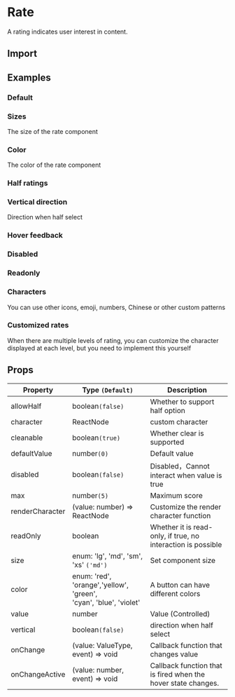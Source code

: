# Rate

A rating indicates user interest in content.

## Import

<!--{include:(components/rate/fragments/import.md)}-->

## Examples

### Default

<!--{include:`basic.md`}}-->

### Sizes

The size of the rate component

<!--{include:`size.md`}}-->

### Color

The color of the rate component

<!--{include:`color.md`}}-->

### Half ratings

<!--{include:`half-select.md`}}-->

### Vertical direction

Direction when half select

<!--{include:`vertical.md`}}-->

### Hover feedback

<!--{include:`hover.md`}}-->

### Disabled

<!--{include:`disabled.md`}}-->

### Readonly

<!--{include:`readonly.md`}}-->

### Characters

You can use other icons, emoji, numbers, Chinese or other custom patterns

<!--{include:`character.md`}}-->

### Customized rates

When there are multiple levels of rating, you can customize the character displayed at each level, but you need to implement this yourself

<!--{include:`custom-character.md`}}-->

## Props

| Property        | Type `(Default)`                                                       | Description                                                   |
| --------------- | ---------------------------------------------------------------------- | ------------------------------------------------------------- |
| allowHalf       | boolean`(false)`                                                       | Whether to support half option                                |
| character       | ReactNode                                                              | custom character                                              |
| cleanable       | boolean`(true)`                                                        | Whether clear is supported                                    |
| defaultValue    | number`(0)`                                                            | Default value                                                 |
| disabled        | boolean`(false)`                                                       | Disabled，Cannot interact when value is true                  |
| max             | number`(5)`                                                            | Maximum score                                                 |
| renderCharacter | (value: number) => ReactNode                                           | Customize the render character function                       |
| readOnly        | boolean                                                                | Whether it is read-only, if true, no interaction is possible  |
| size            | enum: 'lg', 'md', 'sm', 'xs' `('md')`                                  | Set component size                                            |
| color           | enum: 'red', 'orange','yellow', 'green', <br/>'cyan', 'blue', 'violet' | A button can have different colors                            |
| value           | number                                                                 | Value (Controlled)                                            |
| vertical        | boolean`(false)`                                                       | direction when half select                                    |
| onChange        | (value: ValueType, event) => void                                      | Callback function that changes value                          |
| onChangeActive  | (value: number, event) => void                                         | Callback function that is fired when the hover state changes. |
